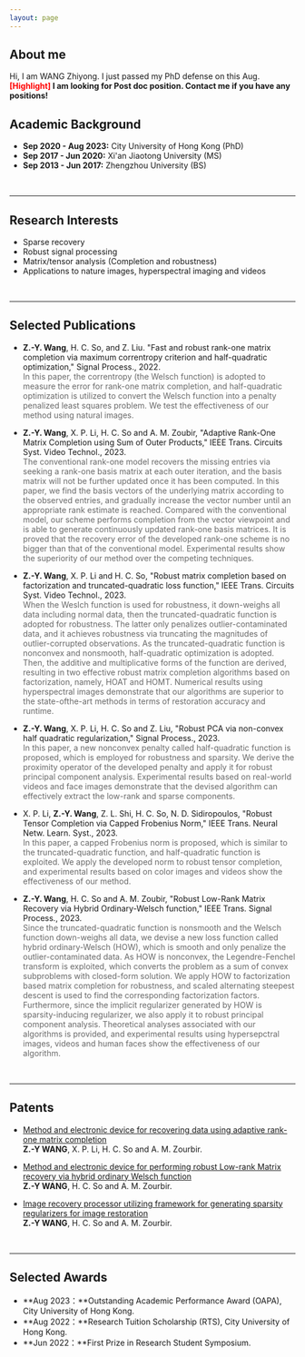 ```yaml
---
layout: page
---
```

## About me
Hi, I am WANG Zhiyong. I just passed my PhD defense on this Aug. 
**<font color='red'>[Highlight]</font> I am looking for Post doc position. Contact me if you have any positions!**

## Academic Background

- **Sep 2020 - Aug 2023:** City University of Hong Kong (PhD)
- **Sep 2017 - Jun 2020:** Xi'an Jiaotong University (MS)
- **Sep 2013 - Jun 2017:** Zhengzhou University (BS)

<br>

---

## Research Interests

- Sparse recovery
- Robust signal processing
- Matrix/tensor analysis (Completion and robustness)
- Applications to nature images, hyperspectral imaging and videos

<br>

---

## Selected Publications

- **Z.-Y. Wang**,  H. C. So, and Z. Liu. "Fast and robust rank-one matrix completion via maximum correntropy criterion and half-quadratic optimization," Signal Process., 2022.<br><font color='dimgray'>In this paper, the correntropy (the Welsch function) is adopted to measure the error for rank-one matrix completion, and half-quadratic optimization is utilized to convert the Welsch function into a penalty penalized least squares problem. We test the effectiveness of our method using natural images.</font><br>


- **Z.-Y. Wang**,  X. P. Li, H. C. So and A. M. Zoubir, "Adaptive Rank-One Matrix Completion using Sum of Outer Products," IEEE Trans. Circuits Syst. Video Technol., 2023.<br><font color='dimgray'>The conventional rank-one model recovers the missing entries via seeking a rank-one basis matrix at each outer iteration, and the basis matrix will not be further updated once it has been computed. In this paper, we find the basis vectors of the underlying matrix according to the observed entries, and gradually increase the vector number until an appropriate rank estimate is reached. Compared with the conventional model, our scheme performs completion from the vector viewpoint and is able to generate continuously updated rank-one basis matrices. It is proved that the recovery error of the developed rank-one scheme is no bigger than that of the conventional model. Experimental results show the superiority of our method over the competing techniques.</font><br>


- **Z.-Y. Wang**,  X. P. Li and H. C. So, "Robust matrix completion based on factorization and truncated-quadratic loss function," IEEE Trans. Circuits Syst. Video Technol., 2023.<br><font color='dimgray'>When the Weslch function is used for robustness, it down-weighs all data including normal data, then the truncated-quadratic function is adopted for robustness. The latter only penalizes outlier-contaminated data, and it achieves robustness via truncating the magnitudes of outlier-corrupted observations. As the truncated-quadratic function is nonconvex and nonsmooth, half-quadratic optimization is adopted. Then, the additive and multiplicative forms of the function are derived, resulting in two effective robust matrix completion algorithms based on factorization, namely, HOAT and HOMT. Numerical results using hyperspectral images demonstrate that our algorithms are superior to the state-ofthe-art methods in terms of restoration accuracy and runtime. </font><br>


- **Z.-Y. Wang**, X. P. Li, H. C. So and Z. Liu, "Robust PCA via non-convex half quadratic regularization," Signal Process., 2023.<br><font color='dimgray'>In this paper, a new nonconvex penalty called half-quadratic function is proposed, which is employed for robustness and sparsity. We derive the proximity operator of the developed penalty and apply it for robust principal component analysis. Experimental results based on real-world videos and face images demonstrate that the devised algorithm can effectively extract the low-rank and sparse components. </font><br>


- X. P. Li, **Z.-Y. Wang**, Z. L. Shi, H. C. So, N. D. Sidiropoulos, "Robust Tensor Completion via Capped Frobenius Norm," IEEE Trans. Neural Netw. Learn. Syst., 2023.<br><font color='dimgray'>In this paper, a capped Frobenius norm is proposed, which is similar to the truncated-quadratic function, and half-quadratic function is exploited. We apply the developed norm to robust tensor completion, and experimental results based on color images and videos show the effectiveness of our method.</font><br>


- **Z.-Y. Wang**, H. C. So and A. M. Zoubir, "Robust Low-Rank Matrix Recovery via Hybrid Ordinary-Welsch function," IEEE Trans. Signal Process., 2023.<br><font color='dimgray'>Since the truncated-quadratic function is nonsmooth and the Welsch function down-weighs all data, we devise a new loss function called hybrid ordinary-Welsch (HOW), which is smooth and only penalize the outlier-contaminated data. As HOW is nonconvex, the Legendre-Fenchel transform is exploited, which converts the problem as a sum of convex subproblems with closed-form solution. We apply HOW to factorization based matrix completion for robustness, and scaled alternating steepest descent is used to find the corresponding factorization factors. Furthermore, since the implicit regularizer generated by HOW is sparsity-inducing regularizer, we also apply it to robust principal component analysis. Theoretical analyses associated with our algorithms is provided, and experimental results using hypersepctral images, videos and human faces show the effectiveness of our algorithm. </font><br>

<br>

---

## Patents

- [Method and electronic device for recovering data using adaptive rank-one matrix completion](https://scholars.cityu.edu.hk/en/publications/method-and-electronic-device-for-recovering-data-using-adaptive-rankone-matrix-completion(cf0eb27f-0332-4c3f-8879-ab03983f78ad).html)<br>**Z.-Y WANG**, X. P. Li, H. C. So and A. M. Zourbir.<br>


- [Method and electronic device for performing robust Low-rank Matrix recovery via hybrid ordinary Welsch function](https://scholars.cityu.edu.hk/en/publications/method-and-electronic-device-for-performing-robust-lowrank-matrix-recovery-via-hybrid-ordinarywelsch-function(1026a6d2-901d-4e92-9ad7-79783d904f92).html)<br>**Z.-Y WANG**, H. C. So and A. M. Zourbir.<br>


- [Image recovery processor utilizing framework for generating sparsity regularizers for image restoration](https://scholars.cityu.edu.hk/en/publications/image-recovery-processor-utilizing-framework-for-generating-sparsity-regularizers-for-image-restoration(91661132-074d-4c3b-a60e-13a961a04a3a).html)<br>**Z.-Y WANG**, H. C. So and A. M. Zourbir.<br>


<br>

---

## Selected Awards

- **Aug 2023：**Outstanding Academic Performance Award (OAPA), City University of Hong Kong.
- **Aug 2022：**Research Tuition Scholarship (RTS), City University of Hong Kong.
- **Jun 2022：**First Prize in Research Student Symposium.


